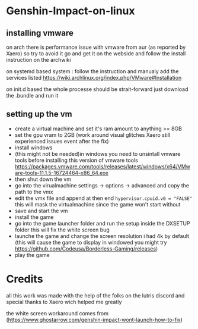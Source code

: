 # Genshin-Impact-on-linux

## installing vmware
on arch there is performance issue with vmware from aur (as reported by Xaero)
so try to avoid it go and get it on the webside and follow the install instruction on the archwiki

on systemd based system :
follow the instruction and manualy add the services listed
https://wiki.archlinux.org/index.php/VMware#Installation

on init.d based the whole processe should be strait-forward just download the .bundle and run it

## setting up the vm
* create a virtual machine and set it's ram amount to anything >= 8GB
* set the gpu vram to 2GB (work around visual glitches Xaero still experienced issues event after the fix)
* install windows
* (this might not be needed)in windows you need to unsintall vmware tools before installing this version of vmware tools 
https://packages.vmware.com/tools/releases/latest/windows/x64/VMware-tools-11.1.5-16724464-x86_64.exe
* then shut down the vm
* go into the virualmachine settings -> options -> advanced and copy the path to the vmx
* edit the vmx file and append at then end ```hypervisor.cpuid.v0 = "FALSE"``` this will mask the virtualmachine since the game won't start without
* save and start the vm
* install the game
* go into the game launcher folder and run the setup inside the DXSETUP folder this will fix the white screen bug
* launche the game and change the screen resolution i had 4k by default (this will cause the game to display in windowed you might try https://github.com/Codeusa/Borderless-Gaming/releases)
* play the game

# Credits

all this work was made with the help of the folks on the lutris discord
and special thanks to Xaero wich helped me greatly

the white screen workaround comes from (https://www.ghostarrow.com/genshin-impact-wont-launch-how-to-fix)
